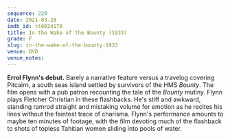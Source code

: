 ```yaml
---
sequence: 229
date: 2021-03-28
imdb_id: tt0024176
title: In the Wake of the Bounty (1933)
grade: F
slug: in-the-wake-of-the-bounty-1933
venue: DVD
venue_notes:
---
```


**Errol Flynn's debut.** Barely a narrative feature versus a travelog covering Pitcairn, a south seas island settled by survivors of the HMS _Bounty_. The film opens with a pub patron recounting the tale of the _Bounty_ mutiny. Flynn plays Fletcher Christian in these flashbacks. He's stiff and awkward, standing ramrod straight and mistaking volume for emotion as he recites his lines without the faintest trace of charisma. Flynn's performance amounts to maybe ten minutes of footage, with the film devoting much of the flashback to shots of topless Tahitian women sliding into pools of water.
